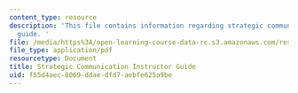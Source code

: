```yaml
---
content_type: resource
description: 'This file contains information regarding strategic communication instructor
  guide. '
file: /media/https%3A/open-learning-course-data-rc.s3.amazonaws.com/res-tll-004-stem-concept-videos-fall-2013/f55d4aec8069ddaedfd7aebfe625a9be_MITRES_TLL-004F13_SrtGuide.pdf
file_type: application/pdf
resourcetype: Document
title: Strategic Communication Instructor Guide
uid: f55d4aec-8069-ddae-dfd7-aebfe625a9be
---
```

